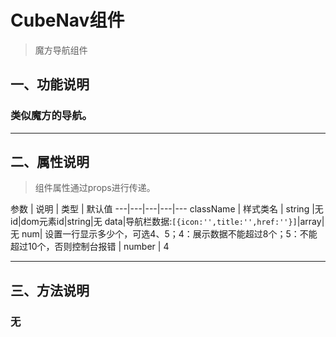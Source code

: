 # CubeNav组件
> 魔方导航组件

## 一、功能说明
### 类似魔方的导航。

---

## 二、属性说明
> 组件属性通过props进行传递。

参数 | 说明 | 类型 | 默认值
---|---|---|---|---
className | 样式类名 | string |无
id|dom元素id|string|无
data|导航栏数据:`[{icon:'',title:'',href:''}]`|array|无
num|  设置一行显示多少个，可选4、5；4：展示数据不能超过8个；5：不能超过10个，否则控制台报错 | number | 4


---

## 三、方法说明
### 无